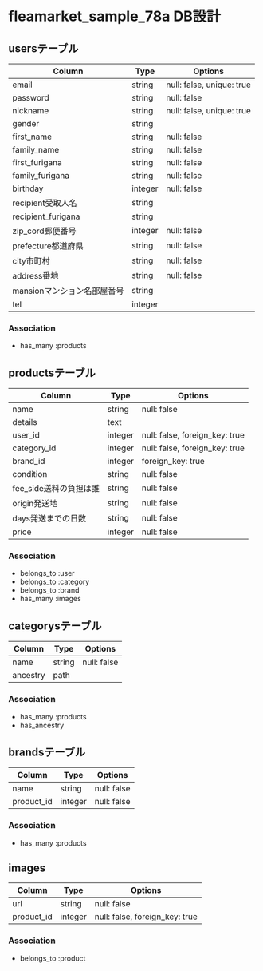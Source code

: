 # fleamarket_sample_78a DB設計
## usersテーブル
|Column|Type|Options|
|------|----|-------|
|email|string|null: false, unique: true|
|password|string|null: false|
|nickname|string|null: false, unique: true|
|gender|string||
|first_name|string|null: false|
|family_name|string|null: false|
|first_furigana|string|null: false|
|family_furigana|string|null: false|
|birthday|integer|null: false|
|recipient受取人名|string||
|recipient_furigana|string||
|zip_cord郵便番号|integer|null: false|
|prefecture都道府県|string|null: false|
|city市町村|string|null: false|
|address番地|string|null: false|
|mansionマンション名部屋番号|string||
|tel|integer||
### Association
- has_many :products

## productsテーブル
|Column|Type|Options|
|------|----|-------|
|name|string|null: false|
|details|text||
|user_id|integer|null: false, foreign_key: true|
|category_id|integer|null: false, foreign_key: true|
|brand_id|integer|foreign_key: true|
|condition|string|null: false|
|fee_side送料の負担は誰|string|null: false|
|origin発送地|string|null: false|
|days発送までの日数|string|null: false|
|price|integer|null: false|
### Association
- belongs_to :user
- belongs_to :category
- belongs_to :brand
- has_many :images

## categorysテーブル
|Column|Type|Options|
|------|----|-------|
|name|string|null: false|
|ancestry|path||
### Association
- has_many :products
- has_ancestry

## brandsテーブル
|Column|Type|Options|
|------|----|-------|
|name|string|null: false|
|product_id|integer|null: false|
### Association
- has_many :products

## images
|Column|Type|Options|
|------|----|-------|
|url|string|null: false|
|product_id|integer|null: false, foreign_key: true|
### Association
- belongs_to :product